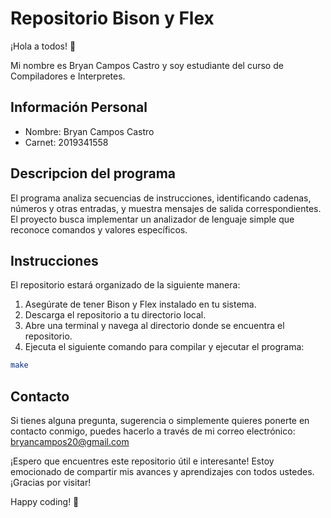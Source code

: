 # Repositorio Bison y Flex

¡Hola a todos! 👋

Mi nombre es Bryan Campos Castro y soy estudiante del curso de Compiladores e Interpretes.

## Información Personal

- Nombre: Bryan Campos Castro
- Carnet: 2019341558

## Descripcion del programa

El programa analiza secuencias de instrucciones, identificando cadenas, números y otras entradas, y muestra mensajes de salida correspondientes. El proyecto busca implementar un analizador de lenguaje simple que reconoce comandos y valores específicos.

## Instrucciones

El repositorio estará organizado de la siguiente manera:

1. Asegúrate de tener Bison y Flex instalado en tu sistema.
2. Descarga el repositorio a tu directorio local.
3. Abre una terminal y navega al directorio donde se encuentra el repositorio.
4. Ejecuta el siguiente comando para compilar y ejecutar el programa:

```bash
make
```

## Contacto

Si tienes alguna pregunta, sugerencia o simplemente quieres ponerte en contacto conmigo, puedes hacerlo a través de mi correo electrónico: bryancampos20@gmail.com

¡Espero que encuentres este repositorio útil e interesante! Estoy emocionado de compartir mis avances y aprendizajes con todos ustedes. ¡Gracias por visitar!

Happy coding! 🚀